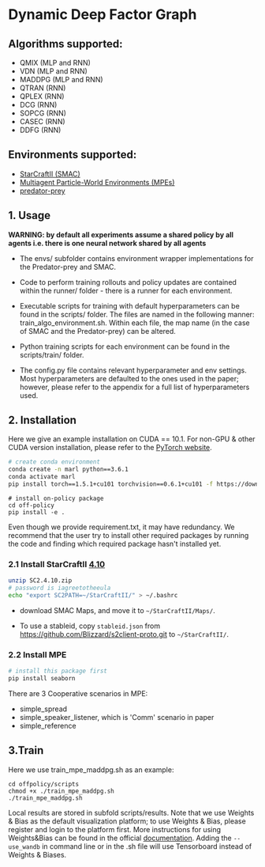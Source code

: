 
# Dynamic Deep Factor Graph

## Algorithms supported:
- QMIX (MLP and RNN)
- VDN (MLP and RNN)
- MADDPG (MLP and RNN)
- QTRAN (RNN)
- QPLEX (RNN)
- DCG (RNN)
- SOPCG (RNN)
- CASEC (RNN)
- DDFG (RNN)

## Environments supported:

- [StarCraftII (SMAC)](https://github.com/oxwhirl/smac)
- [Multiagent Particle-World Environments (MPEs)](https://github.com/openai/multiagent-particle-envs)
- [predator-prey](https://github.com/wendelinboehmer/dcg)

## 1. Usage
**WARNING: by default all experiments assume a shared policy by all agents i.e. there is one neural network shared by all agents**

* The envs/ subfolder contains environment wrapper implementations for the Predator-prey and SMAC. 

* Code to perform training rollouts and policy updates are contained within the runner/ folder - there is a runner for 
each environment. 

* Executable scripts for training with default hyperparameters can be found in the scripts/ folder. The files are named
in the following manner: train_algo_environment.sh. Within each file, the map name (in the case of SMAC and the Predator-prey) can be altered. 
* Python training scripts for each environment can be found in the scripts/train/ folder. 

* The config.py file contains relevant hyperparameter and env settings. Most hyperparameters are defaulted to the ones
used in the paper; however, please refer to the appendix for a full list of hyperparameters used. 


## 2. Installation

 Here we give an example installation on CUDA == 10.1. For non-GPU & other CUDA version installation, please refer to the [PyTorch website](https://pytorch.org/get-started/locally/).

``` Bash
# create conda environment
conda create -n marl python==3.6.1
conda activate marl
pip install torch==1.5.1+cu101 torchvision==0.6.1+cu101 -f https://download.pytorch.org/whl/torch_stable.html
```

```
# install on-policy package
cd off-policy
pip install -e .
```

Even though we provide requirement.txt, it may have redundancy. We recommend that the user try to install other required packages by running the code and finding which required package hasn't installed yet.

### 2.1 Install StarCraftII [4.10](http://blzdistsc2-a.akamaihd.net/Linux/SC2.4.10.zip)

   

``` Bash
unzip SC2.4.10.zip
# password is iagreetotheeula
echo "export SC2PATH=~/StarCraftII/" > ~/.bashrc
```

* download SMAC Maps, and move it to `~/StarCraftII/Maps/`.

* To use a stableid, copy `stableid.json` from https://github.com/Blizzard/s2client-proto.git to `~/StarCraftII/`.


### 2.2 Install MPE

``` Bash
# install this package first
pip install seaborn
```

There are 3 Cooperative scenarios in MPE:

* simple_spread
* simple_speaker_listener, which is 'Comm' scenario in paper
* simple_reference

## 3.Train
Here we use train_mpe_maddpg.sh as an example:
```
cd offpolicy/scripts
chmod +x ./train_mpe_maddpg.sh
./train_mpe_maddpg.sh
```
Local results are stored in subfold scripts/results. Note that we use Weights & Bias as the default visualization platform; to use Weights & Bias, please register and login to the platform first. More instructions for using Weights&Bias can be found in the official [documentation](https://docs.wandb.ai/). Adding the `--use_wandb` in command line or in the .sh file will use Tensorboard instead of Weights & Biases. 


